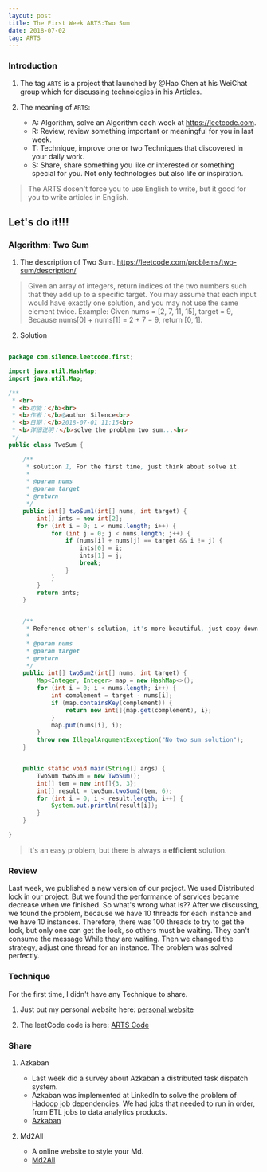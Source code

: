 ```yaml
---
layout: post
title: The First Week ARTS:Two Sum
date: 2018-07-02
tag: ARTS
---
```


### Introduction
1. The tag `ARTS` is a project that launched by @Hao Chen at his WeiChat group which for discussing technologies in his Articles.

2. The meaning of `ARTS`:
   - A: Algorithm, solve an Algorithm each week at https://leetcode.com.
   - R: Review, review something important or meaningful for you in last week.
   - T: Technique, improve one or two Techniques that discovered in your daily work.
   - S: Share, share something you like or interested or something special for you. Not only technologies but also life or inspiration.


> The ARTS dosen't force you to use English to write, but it good for you to write articles in English.

## Let's do it!!!

### Algorithm: Two Sum
1. The description of Two Sum. https://leetcode.com/problems/two-sum/description/

> Given an array of integers, return indices of the two numbers such that they add up to a specific target.
> You may assume that each input would have exactly one solution, and you may not use the same element twice.
> Example:
> Given nums = \[2, 7, 11, 15\], target = 9,
> Because nums\[0\] + nums\[1\] = 2 + 7 = 9,
> return \[0, 1\].

2. Solution

```java

package com.silence.leetcode.first;

import java.util.HashMap;
import java.util.Map;

/**
 * <br>
 * <b>功能：</b><br>
 * <b>作者：</b>@author Silence<br>
 * <b>日期：</b>2018-07-01 11:15<br>
 * <b>详细说明：</b>solve the problem two sum...<br>
 */
public class TwoSum {

    /**
     * solution 1, For the first time, just think about solve it.
     *
     * @param nums
     * @param target
     * @return
     */
    public int[] twoSum1(int[] nums, int target) {
        int[] ints = new int[2];
        for (int i = 0; i < nums.length; i++) {
            for (int j = 0; j < nums.length; j++) {
                if (nums[i] + nums[j] == target && i != j) {
                    ints[0] = i;
                    ints[1] = j;
                    break;
                }
            }
        }
        return ints;
    }


    /**
     * Reference other's solution, it's more beautiful, just copy down and record it.
     *
     * @param nums
     * @param target
     * @return
     */
    public int[] twoSum2(int[] nums, int target) {
        Map<Integer, Integer> map = new HashMap<>();
        for (int i = 0; i < nums.length; i++) {
            int complement = target - nums[i];
            if (map.containsKey(complement)) {
                return new int[]{map.get(complement), i};
            }
            map.put(nums[i], i);
        }
        throw new IllegalArgumentException("No two sum solution");
    }


    public static void main(String[] args) {
        TwoSum twoSum = new TwoSum();
        int[] tem = new int[]{3, 3};
        int[] result = twoSum.twoSum2(tem, 6);
        for (int i = 0; i < result.length; i++) {
            System.out.println(result[i]);
        }
    }

}

```
> It's an easy problem, but there is always a **efficient** solution.

### Review
Last week, we published a new version of our project. We used Distributed lock in our project.
But we found the performance of services became decrease when we finished.
So what's wrong what is??
After we discussing, we found the problem, because we have 10 threads for each instance and we have 10 instances. Therefore, there was 100
threads to try to get the lock, but only one can get the lock, so others must be waiting. They can't consume the message While they are waiting.
Then we changed the strategy, adjust one thread for an instance. The problem was solved perfectly.

### Technique
For the first time, I didn't have any Technique to share.
1. Just put my personal website here:
    [personal website](http://zxsilence.me/)

2. The leetCode code is here:
    [ARTS Code](https://github.com/zhuSilence/ARTS)


### Share
1. Azkaban
    - Last week did a survey about Azkaban a distributed task dispatch system.
    - Azkaban was implemented at LinkedIn to solve the problem of Hadoop job dependencies. We had jobs that needed to run in order, from ETL jobs to data analytics products.
    -  [Azkaban](http://zxsilence.me/2018/06/%E4%BB%BB%E5%8A%A1%E8%B0%83%E5%BA%A6Azkaban/)

2. Md2All
    - A online website to style your Md.
    - [Md2All](http://md.aclickall.com/)
